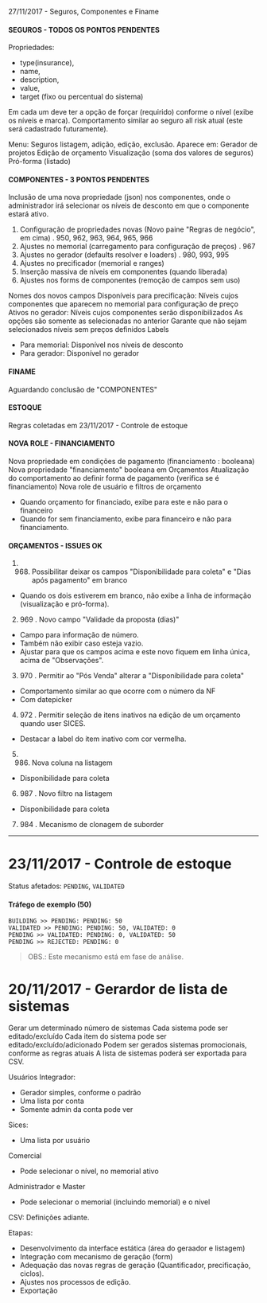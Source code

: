 27/11/2017 - Seguros, Componentes e Finame

#### SEGUROS - TODOS OS PONTOS PENDENTES ####
Propriedades: 
- type(insurance), 
- name, 
- description, 
- value, 
- target (fixo ou percentual do sistema)

Em cada um deve ter a opção de forçar (requirido) conforme o nível (exibe os níveis e marca).
Comportamento similar ao seguro all risk atual (este será cadastrado futuramente).

Menu: Seguros
listagem, adição, edição, exclusão.
Aparece em:
Gerador de projetos
Edição de orçamento
Visualização (soma dos valores de seguros)
Pró-forma (listado)

#### COMPONENTES - 3 PONTOS PENDENTES ####
Inclusão de uma nova propriedade (json) nos componentes, onde o administrador irá selecionar os níveis de desconto em que o componente estará ativo.

1. Configuração de propriedades novas (Novo paine "Regras de negócio", em cima) . 950, 962, 963, 964, 965, 966
2. Ajustes no memorial (carregamento para configuração de preços) . 967
3. Ajustes no gerador (defaults resolver e loaders) . 980, 993, 995
4. Ajustes no precificador (memorial e ranges)
5. Inserção massiva de níveis em componentes (quando liberada)
6. Ajustes nos forms de componentes (remoção de campos sem uso)

Nomes dos novos campos
Disponíveis para precificação: 
Níveis cujos componentes que aparecem no memorial para configuração de preço
Ativos no gerador: 
Níveis cujos componentes serão disponibilizados 
As opções são somente as selecionadas no anterior
Garante que não sejam selecionados níveis sem preços definidos
Labels
- Para memorial: Disponível nos níveis de desconto
- Para gerador: Disponível no gerador

#### FINAME ####
Aguardando conclusão de "COMPONENTES"

#### ESTOQUE ####
Regras coletadas em 23/11/2017 - Controle de estoque

#### NOVA ROLE - FINANCIAMENTO ####
Nova propriedade em condições de pagamento (financiamento : booleana)
Nova propriedade "financiamento" booleana em Orçamentos
Atualização do comportamento ao definir forma de pagamento (verifica se é financiamento)
Nova role de usuário e filtros de orçamento
- Quando orçamento for financiado, exibe para este e não para o financeiro
- Quando for sem financiamento, exibe para financeiro e não para financiamento.

#### ORÇAMENTOS - ISSUES OK ####

1. 968. Possibilitar deixar os campos "Disponibilidade para coleta" e "Dias após pagamento" em branco
- Quando os dois estiverem em branco, não exibe a linha de informação (visualização e pró-forma).

2. 969 . Novo campo "Validade da proposta (dias)"
- Campo para informação de número.
- Também não exibir caso esteja vazio.
- Ajustar para que os campos acima e este novo fiquem em linha única, acima de "Observações".

3. 970 . Permitir ao "Pós Venda" alterar a "Disponibilidade para coleta"
- Comportamento similar ao que ocorre com o número da NF
- Com datepicker

4. 972 . Permitir seleção de itens inativos na edição de um orçamento quando user SICES.
- Destacar a label do item inativo com cor vermelha.

5. 986. Nova coluna na listagem
- Disponibilidade para coleta

6. 987 . Novo filtro na listagem
- Disponibilidade para coleta

7. 984 . Mecanismo de clonagem de suborder

-----------------------------------------

23/11/2017 - Controle de estoque
==========================================
Status afetados: `PENDING`, `VALIDATED`

#### Tráfego de exemplo (50) ####
```
BUILDING >> PENDING: PENDING: 50
VALIDATED >> PENDING: PENDING: 50, VALIDATED: 0
PENDING >> VALIDATED: PENDING: 0, VALIDATED: 50
PENDING >> REJECTED: PENDING: 0
```
> OBS.: Este mecanismo está em fase de análise.

20/11/2017 - Gerardor de lista de sistemas
==========================================
Gerar um determinado número de sistemas
Cada sistema pode ser editado/excluído
Cada item do sistema pode ser editado/excluído/adicionado
Podem ser gerados sistemas promocionais, conforme as regras atuais
A lista de sistemas poderá ser exportada para CSV.

Usuários
Integrador: 
- Gerador simples, conforme o padrão
- Uma lista por conta
- Somente admin da conta pode ver

Sices:
- Uma lista por usuário

Comercial
- Pode selecionar o nível, no memorial ativo

Administrador e Master
- Pode selecionar o memorial (incluindo memorial) e o nível

CSV: Definições adiante.

Etapas:
- Desenvolvimento da interface estática (área do geraador e listagem)
- Integração com mecanismo de geração (form)
- Adequação das novas regras de geração (Quantificador, precificação, ciclos).
- Ajustes nos processos de edição.
- Exportação
